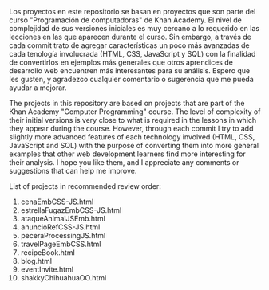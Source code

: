 Los proyectos en este repositorio se basan en proyectos que son parte del curso "Programación de computadoras" de Khan Academy.
El nivel de complejidad de sus versiones iniciales es muy cercano a lo requerido en las lecciones en las que aparecen durante el curso. Sin embargo, a través de cada commit trato de agregar características un poco más avanzadas de cada tenología involucrada (HTML, CSS, JavaScript y SQL) con la finalidad de convertirlos en ejemplos más generales que otros aprendices de desarrollo web encuentren más interesantes para su análisis.
Espero que les gusten, y agradezco cualquier comentario o sugerencia que me pueda ayudar a mejorar.

The projects in this repository are based on projects that are part of the Khan Academy "Computer Programming" course.
The level of complexity of their initial versions is very close to what is required in the lessons in which they appear during the course. However, through each commit I try to add slightly more advanced features of each technology involved (HTML, CSS, JavaScript and SQL) with the purpose of converting them into more general examples that other web development learners find more interesting for their analysis.
I hope you like them, and I appreciate any comments or suggestions that can help me improve.

List of projects in recommended review order:

 1) cenaEmbCSS-JS.html
 2) estrellaFugazEmbCSS-JS.html
 3) ataqueAnimalJSEmb.html
 4) anuncioRefCSS-JS.html
 5) peceraProcessingJS.html
 6) travelPageEmbCSS.html
 7) recipeBook.html
 8) blog.html
 9) eventInvite.html
10) shakkyChihuahuaOO.html